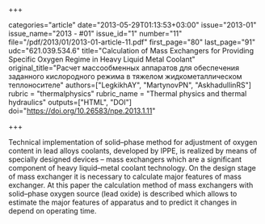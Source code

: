 +++

categories="article"
date="2013-05-29T01:13:53+03:00"
issue="2013-01"
issue_name="2013 - #01"
issue_id="1"
number="11"
file="/pdf/2013/01/2013-01-article-11.pdf"
first_page="80"
last_page="91"
udc="621.039.534.6"
title="Calculation of Mass Exchangers for Providing Specific Oxygen Regime in Heavy Liquid Metal Coolant"
original_title="Расчет массообменных аппаратов для обеспечения заданного кислородного режима в тяжелом жидкометаллическом теплоносителе"
authors=["LegkikhAY", "MartynovPN", "AskhadullinRS"]
rubric = "thermalphysics"
rubric_name = "Thermal physics and thermal hydraulics"
outputs=["HTML", "DOI"]
doi="https://doi.org/10.26583/npe.2013.1.11"

+++

Technical implementation of solid–phase method for adjustment of oxygen content in lead alloys coolants, developed by IPPE, is realized by means of specially designed devices – mass exchangers which are a significant component of heavy liquid–metal coolant technology. On the design stage of mass exchanger it is necessary to calculate major features of mass exchanger. At this paper the calculation method of mass exchangers with solid–phase oxygen source (lead oxide) is described which allows to estimate the major features of apparatus and to predict it changes in depend on operating time.